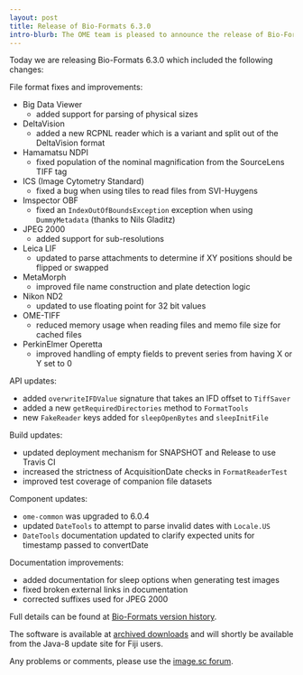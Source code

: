 ```yaml
---
layout: post
title: Release of Bio-Formats 6.3.0
intro-blurb: The OME team is pleased to announce the release of Bio-Formats 6.3.0
---
```


Today we are releasing Bio-Formats 6.3.0 which included the following changes:

File format fixes and improvements:

* Big Data Viewer
  * added support for parsing of physical sizes
* DeltaVision
  * added a new RCPNL reader which is a variant and split out of the DeltaVision format
* Hamamatsu NDPI
  * fixed population of the nominal magnification from the SourceLens TIFF tag
* ICS (Image Cytometry Standard)
  * fixed a bug when using tiles to read files from SVI-Huygens
* Imspector OBF
  * fixed an `IndexOutOfBoundsException` exception when using `DummyMetadata` (thanks to Nils Gladitz)
* JPEG 2000
  * added support for sub-resolutions
* Leica LIF
  * updated to parse attachments to determine if XY positions should be flipped or swapped
* MetaMorph
  * improved file name construction and plate detection logic
* Nikon ND2
  * updated to use floating point for 32 bit values
* OME-TIFF
  * reduced memory usage when reading files and memo file size for cached files
* PerkinElmer Operetta
  * improved handling of empty fields to prevent series from having X or Y set to 0

API updates:

* added ``overwriteIFDValue`` signature that takes an IFD offset to ``TiffSaver``
* added a new ``getRequiredDirectories`` method to ``FormatTools``
* new ``FakeReader`` keys added for ``sleepOpenBytes`` and ``sleepInitFile``

Build updates:

* updated deployment mechanism for SNAPSHOT and Release to use Travis CI
* increased the strictness of AcquisitionDate checks in `FormatReaderTest`
* improved test coverage of companion file datasets

Component updates:

* ``ome-common`` was upgraded to 6.0.4
* updated ``DateTools`` to attempt to parse invalid dates with ``Locale.US`` 
* ``DateTools`` documentation updated to clarify expected units for timestamp passed to convertDate

Documentation improvements:

* added documentation for sleep options when generating test images
* fixed broken external links in documentation
* corrected suffixes used for JPEG 2000

Full details can be found at [Bio-Formats version history](https://docs.openmicroscopy.org/bio-formats/6.3.0/about/whats-new.html).

The software is available at [archived downloads](https://downloads.openmicroscopy.org/bio-formats/6.3.0)
and will shortly be available from the Java-8 update site for Fiji users.

Any problems or comments, please use the [image.sc forum](https://forum.image.sc/tags/bio-formats).
